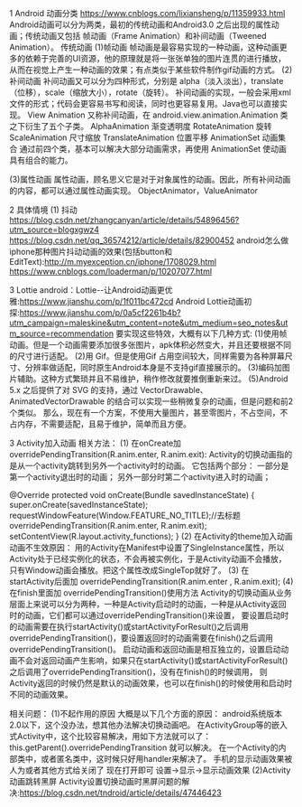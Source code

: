 1 Android 动画分类
https://www.cnblogs.com/lixiansheng/p/11359933.html
Android动画可以分为两类，最初的传统动画和Android3.0 之后出现的属性动画；传统动画又包括 帧动画（Frame Animation）和补间动画（Tweened Animation）。
传统动画
(1)帧动画
帧动画是最容易实现的一种动画，这种动画更多的依赖于完善的UI资源，他的原理就是将一张张单独的图片连贯的进行播放，
从而在视觉上产生一种动画的效果；有点类似于某些软件制作gif动画的方式。
(2)补间动画
补间动画又可以分为四种形式，分别是 alpha（淡入淡出），translate（位移），scale（缩放大小），rotate（旋转）。
补间动画的实现，一般会采用xml 文件的形式；代码会更容易书写和阅读，同时也更容易复用。Java也可以直接实现。
View Animation
又称补间动画，在 android.view.animation.Animation 类之下衍生了五个子类。
AlphaAnimation	渐变透明度
RotateAnimation	旋转
ScaleAnimation	尺寸缩放
TranslateAnimation	位置平移
AnimationSet	动画集合
​通过前四个类，基本可以解决大部分动画需求，再使用 AnimationSet 使动画具有组合的能力。

(3)属性动画
属性动画，顾名思义它是对于对象属性的动画。因此，所有补间动画的内容，都可以通过属性动画实现。
ObjectAnimator，ValueAnimator

2 具体情境
 (1) 抖动
 https://blog.csdn.net/zhangcanyan/article/details/54896456?utm_source=blogxgwz4
 https://blog.csdn.net/qq_36574212/article/details/82900452
android怎么做iphone那种图片抖动动画的效果(包括button和EditText):http://m.myexception.cn/iphone/1708029.html
https://www.cnblogs.com/loaderman/p/10207077.html

3 Lottie
android：Lottie--让Android动画更优雅:https://www.jianshu.com/p/1f011bc472cd
Android Lottie动画初探:https://www.jianshu.com/p/0a5cf2261b4b?utm_campaign=maleskine&utm_content=note&utm_medium=seo_notes&utm_source=recommendation
要实现这些特效，大概有以下几种方式:
(1)使用帧动画。但是一个动画需要添加很多张图片，apk体积必然变大，并且还要根据不同的尺寸进行适配。
(2)用 Gif。但是使用Gif 占用空间较大，同样需要为各种屏幕尺寸、分辨率做适配，同时原生Android本身是不支持gif直接展示的。
(3)编码加图片辅助。这种方式繁琐并且不易维护，稍作修改就要推倒重新来过。
(5)Android 5.x 之后提供了对 SVG 的支持，通过 VectorDrawable、AnimatedVectorDrawable 的结合可以实现一些稍微复杂的动画，但是问题和前2个类似。
那么，现在有一个方案，不使用大量图片，甚至零图片，不占空间，不占内存，不需要适配，且易于维护，简单而且方便。


3 Activity加入动画
相关方法：
(1) 在onCreate加
overridePendingTransition(R.anim.enter, R.anim.exit):
Activity的切换动画指的是从一个activity跳转到另外一个activity时的动画。
它包括两个部分：
一部分是第一个activity退出时的动画；
另外一部分时第二个activity进入时的动画；

@Override
protected void onCreate(Bundle savedInstanceState) {
    super.onCreate(savedInstanceState);
    requestWindowFeature(Window.FEATURE_NO_TITLE);//去标题
    overridePendingTransition(R.anim.enter, R.anim.exit);
    setContentView(R.layout.activity_functions);
}
(2) 在Activity的theme加入动画
动画不生效原因：
用的Activity在Manifest中设置了SingleInstance属性，所以Activity处于已经实例化的状态，不会再被实例化，于是Activity动画不会播放，只有Window动画会播放。把这个属性改成SingleTop就好了。
(3) 在startActivity后面加
overridePendingTransition(R.anim.enter , R.anim.exit);
(4) 在finish里面加
overridePendingTransition()使用方法
Activity的切换动画从业务层面上来说可以分为两种，一种是Activity启动时的动画，一种是从Activity返回时的动画，它们都可以通过overridePendingTransition()来设置，
要设置启动时的动画需要在执行startActivity()或startActivityForResult()之后调用overridePendingTransition()，要设置返回时的动画需要在finish()之后调用overridePendingTransition()。
启动动画和返回动画是相互独立的，设置启动动画不会对返回动画产生影响，如果只在startActivity()或startActivityForResult()之后调用了overridePendingTransition()，没有在finish()的时候调用，
则Activity返回的时候仍然是默认的动画效果，也可以在finish()的时候使用和启动时不同的动画效果。


相关问题：
(1)不起作用的原因
大概是以下几个方面的原因：
android系统版本2.0以下，这个没办法，想其他办法解决切换动画吧。
在ActivityGroup等的嵌入式Activity中，这个比较容易解决，用如下方法就可以了：this.getParent().overridePendingTransition 就可以解决。
在一个Activity的内部类中，或者匿名类中，这时候只好用handler来解决了。
手机的显示动画效果被人为或者其他方式给关闭了 现在打开即可 设置->显示->显示动画效果
(2)Activity动画跳转黑屏
Activity设置切换动画时黑屏问题的解决:https://blog.csdn.net/tndroid/article/details/47446423